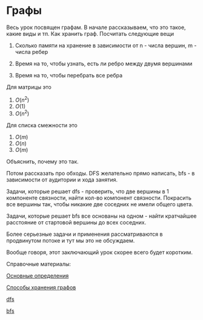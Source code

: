 Графы
==============
Весь урок посвящен графам. В начале рассказываем, что это такое, какие виды и тп. Как хранить граф. Посчитать следующие вещи

1. Сколько памяти на хранение в зависимости от n - числа вершин, m - числа ребер

2. Время на то, чтобы узнать, есть ли ребро между двумя вершинами

3. Время на то, чтобы перебрать все ребра

Для матрицы это

1. $O(n^2)$
2. $O(1)$
3. $O(n^2)$

Для списка смежности это

1. $O(m)$
2. $O(n)$
3. $O(m)$

Объяснить, почему это так.

Потом рассказать про обходы. DFS желательно прямо написать, bfs - в зависимости от аудитории и хода занятия. 

Задачи, которые решает dfs - проверить, что две вершины в 1 компоненте связности, найти кол-во компонент связности. Покрасить все вершины так, чтобы никакие две соседних не имели общего цвета.

Задачи, которые решает bfs все основаны на одном - найти кратчайшее расстояние от стартовой вершины до всех соседних.

Более серьезные задачи и применения рассматриваются в продвинутом потоке и тут мы это не обсуждаем.

Вообще говоря, этот заключающий урок скорее всего будет коротким.

Справочные материалы:

[Основные определения](https://wiki.algocode.ru/index.php?title=%D0%93%D1%80%D0%B0%D1%84%D1%8B_-_%D0%BE%D1%81%D0%BD%D0%BE%D0%B2%D0%BD%D1%8B%D0%B5_%D0%BE%D0%BF%D1%80%D0%B5%D0%B4%D0%B5%D0%BB%D0%B5%D0%BD%D0%B8%D1%8F)

[Способы хранения графов](https://wiki.algocode.ru/index.php?title=%D0%A5%D1%80%D0%B0%D0%BD%D0%B5%D0%BD%D0%B8%D0%B5_%D0%B3%D1%80%D0%B0%D1%84%D0%B0)

[dfs](https://wiki.algocode.ru/index.php?title=DFS)

[bfs](https://wiki.algocode.ru/index.php?title=BFS)